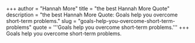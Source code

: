 +++
author = "Hannah More"
title = "the best Hannah More Quote"
description = "the best Hannah More Quote: Goals help you overcome short-term problems."
slug = "goals-help-you-overcome-short-term-problems"
quote = '''Goals help you overcome short-term problems.'''
+++
Goals help you overcome short-term problems.

